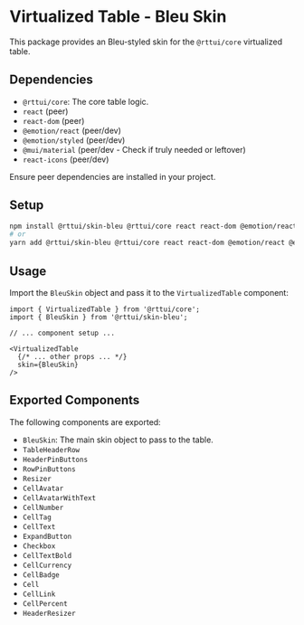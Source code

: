 # Virtualized Table - Bleu Skin

This package provides an Bleu-styled skin for the `@rttui/core` virtualized table.

## Dependencies

- `@rttui/core`: The core table logic.
- `react` (peer)
- `react-dom` (peer)
- `@emotion/react` (peer/dev)
- `@emotion/styled` (peer/dev)
- `@mui/material` (peer/dev - Check if truly needed or leftover)
- `react-icons` (peer/dev)

Ensure peer dependencies are installed in your project.

## Setup

```bash
npm install @rttui/skin-bleu @rttui/core react react-dom @emotion/react @emotion/styled react-icons
# or
yarn add @rttui/skin-bleu @rttui/core react react-dom @emotion/react @emotion/styled react-icons
```

## Usage

Import the `BleuSkin` object and pass it to the `VirtualizedTable` component:

```tsx
import { VirtualizedTable } from '@rttui/core';
import { BleuSkin } from '@rttui/skin-bleu';

// ... component setup ...

<VirtualizedTable
  {/* ... other props ... */}
  skin={BleuSkin}
/>
```

## Exported Components

The following components are exported:

- `BleuSkin`: The main skin object to pass to the table.
- `TableHeaderRow`
- `HeaderPinButtons`
- `RowPinButtons`
- `Resizer`
- `CellAvatar`
- `CellAvatarWithText`
- `CellNumber`
- `CellTag`
- `CellText`
- `ExpandButton`
- `Checkbox`
- `CellTextBold`
- `CellCurrency`
- `CellBadge`
- `Cell`
- `CellLink`
- `CellPercent`
- `HeaderResizer`
